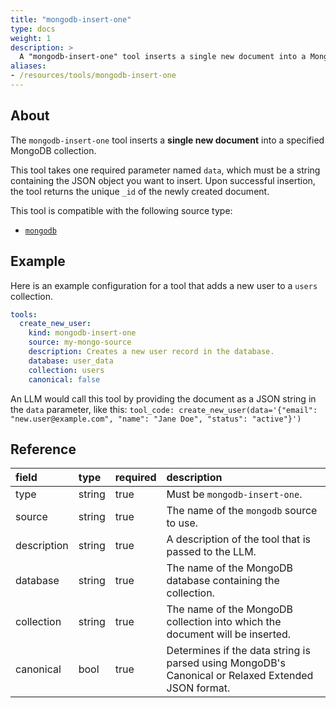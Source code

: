 ```yaml
---
title: "mongodb-insert-one"
type: docs
weight: 1
description: > 
  A "mongodb-insert-one" tool inserts a single new document into a MongoDB collection.
aliases:
- /resources/tools/mongodb-insert-one
---
```


## About

The `mongodb-insert-one` tool inserts a **single new document** into a specified
MongoDB collection.

This tool takes one required parameter named `data`, which must be a string
containing the JSON object you want to insert. Upon successful insertion, the
tool returns the unique `_id` of the newly created document.

This tool is compatible with the following source type:

* [`mongodb`](../../sources/mongodb.md)

## Example

Here is an example configuration for a tool that adds a new user to a `users`
collection.

```yaml
tools:
  create_new_user:
    kind: mongodb-insert-one
    source: my-mongo-source
    description: Creates a new user record in the database.
    database: user_data
    collection: users
    canonical: false
```

An LLM would call this tool by providing the document as a JSON string in the
`data` parameter, like this:
`tool_code: create_new_user(data='{"email": "new.user@example.com", "name": "Jane Doe", "status": "active"}')`

## Reference

| **field**   | **type** | **required** | **description**                                                                                    |
|:------------|:---------|:-------------|:---------------------------------------------------------------------------------------------------|
| type        | string   | true         | Must be `mongodb-insert-one`.                                                                      |
| source      | string   | true         | The name of the `mongodb` source to use.                                                           |
| description | string   | true         | A description of the tool that is passed to the LLM.                                               |
| database    | string   | true         | The name of the MongoDB database containing the collection.                                        |
| collection  | string   | true         | The name of the MongoDB collection into which the document will be inserted.                       |
| canonical   | bool     | true         | Determines if the data string is parsed using MongoDB's Canonical or Relaxed Extended JSON format. |
